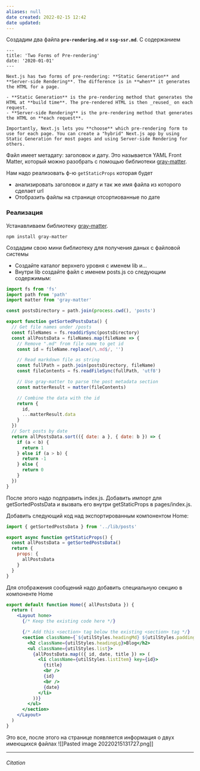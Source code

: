 ```yaml
---
aliases: null
date created: 2022-02-15 12:42
date updated:
---
```


Создадим два файла **`pre-rendering.md`** и **`ssg-ssr.md`**.
С содержанием

```
---
title: 'Two Forms of Pre-rendering'
date: '2020-01-01'
---

Next.js has two forms of pre-rendering: **Static Generation** and **Server-side Rendering**. The difference is in **when** it generates the HTML for a page.

- **Static Generation** is the pre-rendering method that generates the HTML at **build time**. The pre-rendered HTML is then _reused_ on each request.
- **Server-side Rendering** is the pre-rendering method that generates the HTML on **each request**.

Importantly, Next.js lets you **choose** which pre-rendering form to use for each page. You can create a "hybrid" Next.js app by using Static Generation for most pages and using Server-side Rendering for others.
```

Файл имеет метадату:  заголовок и дату. Это называется YAML Front Matter, который можно разобрать с помощью библиотеки [gray-matter](https://github.com/jonschlinkert/gray-matter).

Нам надо реализовать ф-ю `getStaticProps` которая будет
- анализировать заголовок и дату и так же имя файла из которого сделает url
- Отобразить файлы на странице отсортиованные по дате


 ### Реализация

 Устанавливаем библиотеку  [gray-matter](https://github.com/jonschlinkert/gray-matter).

 ```
npm install gray-matter
```

Создадим свою мини библиотеку для получения даных с файловой системы
- Создайте каталог верхнего уровня с именем lib и…
- Внутри lib создайте файл с именем posts.js со следующим содержимым:

```js
import fs from 'fs'
import path from 'path'
import matter from 'gray-matter'

const postsDirectory = path.join(process.cwd(), 'posts')

export function getSortedPostsData() {
  // Get file names under /posts
  const fileNames = fs.readdirSync(postsDirectory)
  const allPostsData = fileNames.map(fileName => {
    // Remove ".md" from file name to get id
    const id = fileName.replace(/\.md$/, '')

    // Read markdown file as string
    const fullPath = path.join(postsDirectory, fileName)
    const fileContents = fs.readFileSync(fullPath, 'utf8')

    // Use gray-matter to parse the post metadata section
    const matterResult = matter(fileContents)

    // Combine the data with the id
    return {
      id,
      ...matterResult.data
    }
  })
  // Sort posts by date
  return allPostsData.sort(({ date: a }, { date: b }) => {
    if (a < b) {
      return 1
    } else if (a > b) {
      return -1
    } else {
      return 0
    }
  })
}
```


После этого надо подправить index.js. Добавить импорт для getSortedPostsData и вызвать его внутри getStaticProps в pages/index.js.

Добавить следующий код над экспортированным компонентом Home:

```jsx
import { getSortedPostsData } from '../lib/posts'

export async function getStaticProps() {
  const allPostsData = getSortedPostsData()
  return {
    props: {
      allPostsData
    }
  }
}
```

Для отображения сообщений надо добавить специальную секцию в компоненте Home

```jsx
export default function Home({ allPostsData }) {
  return (
    <Layout home>
      {/* Keep the existing code here */}

      {/* Add this <section> tag below the existing <section> tag */}
      <section className={`${utilStyles.headingMd} ${utilStyles.padding1px}`}>
        <h2 className={utilStyles.headingLg}>Blog</h2>
        <ul className={utilStyles.list}>
          {allPostsData.map(({ id, date, title }) => (
            <li className={utilStyles.listItem} key={id}>
              {title}
              <br />
              {id}
              <br />
              {date}
            </li>
          ))}
        </ul>
      </section>
    </Layout>
  )
}
```

Это все, после этого на странице появляется информация о двух имеющихся файлах
![[Pasted image 20220215131727.png]]

---

###### Citation

